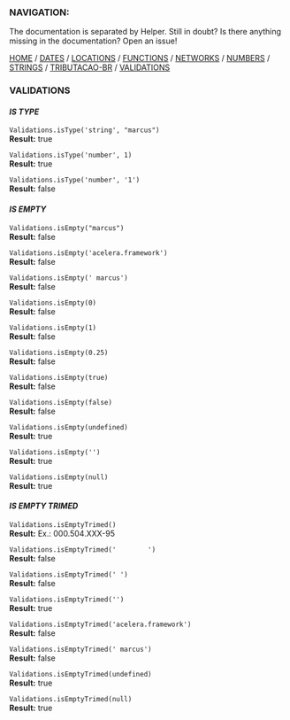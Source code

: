 ### NAVIGATION:
The documentation is separated by Helper. Still in doubt? Is there anything missing in the documentation? Open an issue! 

[HOME](../README.md) / [DATES](DATES.md)  / [LOCATIONS](LOCATIONS.md)  / [FUNCTIONS](FUNCTIONS.md)  / [NETWORKS](NETWORKS.md)  / [NUMBERS](NUMBERS.md)  / [STRINGS](STRINGS.md)  / [TRIBUTACAO-BR](TRIBUTACAO-BR.md)  / [VALIDATIONS](VALIDATIONS.md)  

### VALIDATIONS

#### *IS TYPE*

`Validations.isType('string', "marcus")`  
**Result:** true

`Validations.isType('number', 1)`  
**Result:** true  

`Validations.isType('number', '1')`  
**Result:** false  

#### *IS EMPTY*

`Validations.isEmpty("marcus")`  
**Result:** false  

`Validations.isEmpty('acelera.framework')`  
**Result:** false  

`Validations.isEmpty(' marcus')`  
**Result:** false  

`Validations.isEmpty(0)`  
**Result:** false  

`Validations.isEmpty(1)`  
**Result:** false  

`Validations.isEmpty(0.25)`  
**Result:** false  

`Validations.isEmpty(true)`  
**Result:** false  

`Validations.isEmpty(false)`  
**Result:** false  

`Validations.isEmpty(undefined)`  
**Result:** true  

`Validations.isEmpty('')`  
**Result:** true  

`Validations.isEmpty(null)`  
**Result:** true  


#### *IS EMPTY TRIMED*

`Validations.isEmptyTrimed()`  
**Result:** Ex.: 000.504.XXX-95  

`Validations.isEmptyTrimed('        ')`  
**Result:** false  

`Validations.isEmptyTrimed(' ')`  
**Result:** false  

`Validations.isEmptyTrimed('')`  
**Result:** true  

`Validations.isEmptyTrimed('acelera.framework')`  
**Result:** false  

`Validations.isEmptyTrimed(' marcus')`  
**Result:** false  

`Validations.isEmptyTrimed(undefined)`  
**Result:** true    

`Validations.isEmptyTrimed(null)`  
**Result:** true  
